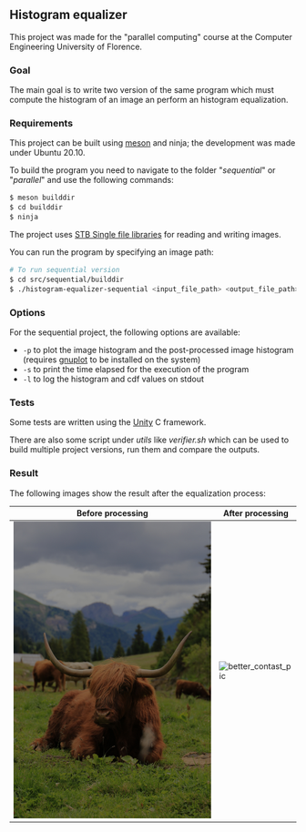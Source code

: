 ## Histogram equalizer

This project was made for the "parallel computing" course at the Computer Engineering University of Florence.

### Goal

The main goal is to write two version of the same program which must compute the histogram of an image an perform an histogram equalization.

### Requirements

This project can be built using [meson](https://mesonbuild.com/) and ninja; the development was made under Ubuntu 20.10.

To build the program you need to navigate to the folder "*sequential*" or "*parallel*" and use the following commands:

```bash
$ meson builddir
$ cd builddir
$ ninja
```

The project uses [STB Single file libraries](https://github.com/nothings/stb) for reading and writing images.

You can run the program by specifying an image path:

```bash
# To run sequential version
$ cd src/sequential/builddir
$ ./histogram-equalizer-sequential <input_file_path> <output_file_path> [options]
```

### Options

For the sequential project, the following options are available:

- `-p` to plot the image histogram and the post-processed image histogram (requires [gnuplot](http://www.gnuplot.info/) to be installed on the system)
- `-s` to print the time elapsed for the execution of the program
- `-l` to log the histogram and cdf values on stdout

### Tests

Some tests are written using the [Unity](http://www.throwtheswitch.org/unity) C framework.

There are also some script under *utils* like *verifier.sh* which can be used to build multiple project versions, run them and compare the outputs.

### Result

The following images show the result after the equalization process:

| Before processing                                | After processing                                        |
| ------------------------------------------------ | ------------------------------------------------------- |
| ![low_contast_pic](./assets/pic_low_contast.jpg) | ![better_contast_pic](./assets/pic_better_contrast.jpg) |

